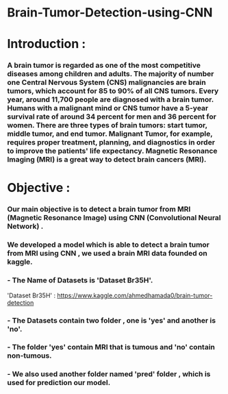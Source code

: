 # Brain-Tumor-Detection-using-CNN
# Introduction :
### A brain tumor is regarded as one of the most competitive diseases among children and adults. The majority of number one Central Nervous System (CNS) malignancies are brain tumors, which account for 85 to 90% of all CNS tumors. Every year, around 11,700 people are diagnosed with a brain tumor. Humans with a malignant mind or CNS tumor have a 5-year survival rate of around 34 percent for men and 36 percent for women. There are three types of brain tumors: start tumor, middle tumor, and end tumor. Malignant Tumor, for example, requires proper treatment, planning, and diagnostics in order to improve the patients' life expectancy. Magnetic Resonance Imaging (MRI) is a great way to detect brain cancers (MRI). 
# Objective : 
### Our main objective is to detect a brain tumor from MRI (Magnetic Resonance Image) using CNN (Convolutional Neural Network) .
###
### We developed a model which is able to detect a brain tumor from MRI using CNN , we used a brain MRI data founded on kaggle.
### - The Name of Datasets is 'Dataset Br35H'.
'Dataset Br35H' :   https://www.kaggle.com/ahmedhamada0/brain-tumor-detection
### - The Datasets contain two folder , one is 'yes' and another is 'no'.
### - The folder 'yes' contain MRI that is tumous and 'no' contain non-tumous.
### - We also  used another folder named 'pred' folder , which is used for prediction our model.
